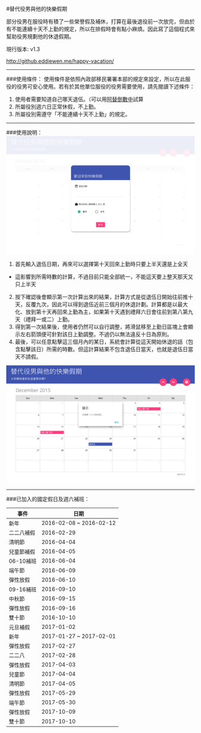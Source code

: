 #替代役男與他的快樂假期

部分役男在服役時有積了一些榮譽假及補休，打算在最後退役前一次放完，但由於有不能連續十天不上勤的規定，所以在排假時會有點小麻煩。因此寫了這個程式來幫助役男規劃他的休退假期。

現行版本: v1.3

http://github.eddiewen.me/happy-vacation/

---

###使用條件：
使用條件是依照內政部移民署署本部的規定來設定，所以在此服役的役男可安心使用。若有於其他單位服役的役男需要使用，請先閱讀下述條件：

1. 使用者需要知道自己哪天退伍。（可以用[阿替倒數中](http://smscount.lol)試算
2. 所屬役別週六日正常休假，不上勤。
3. 所屬役別需遵守「不能連續十天不上勤」的規定。

---

###使用說明：
![demo-image-1](/images/demo-image-1.png)

1. 首先輸入退伍日期，再來可以選擇第十天回來上勤時只要上半天還是上全天
  * 這影響到所需時數的計算，不過目前只能全部統一，不能這天要上整天那天又只上半天
2. 按下確認後會顯示第一次計算出來的結果，計算方式是從退伍日開始往前推十天，反覆九次，因此可以得到退伍近前三個月的休退計劃。計算都是以最大化、放到第十天再回來上勤為主，如果第十天遇到禮拜六日會往前到第八第九天（禮拜一或二）上勤。
3. 得到第一次結果後，使用者仍然可以自行調整，將滑鼠移至上勤日區塊上會顯示左右箭頭便可針對該日上勤調整。不過仍以無法違反十日為原則。
4. 最後，可以任意點擊這三個月內的某日，系統會計算從這天開始休退的話（包含點擊該日）所需的時數。但這計算結果不包含退伍日當天，也就是退伍日當天不請假。

![demo-image-2](/images/demo-image-2.png)

---

###已加入的國定假日及週六補班：

事件 | 日期
----|----
新年 | 2016-02-08 ~ 2016-02-12
二二八補假 | 2016-02-29
清明節 | 2016-04-04
兒童節補假 | 2016-04-05
06-10補班 | 2016-06-04
端午節 | 2016-06-09
彈性放假 | 2016-06-10
09-16補班 | 2016-09-10
中秋節 | 2016-09-15
彈性放假 | 2016-09-16
雙十節 | 2016-10-10
元旦補假 | 2017-01-02
新年 | 2017-01-27 ~ 2017-02-01
彈性放假 | 2017-02-27
二二八 | 2017-02-28
彈性放假 | 2017-04-03
兒童節 | 2017-04-04
清明節 | 2017-04-05
彈性放假 | 2017-05-29
端午節 | 2017-05-30
彈性放假 | 2017-10-09
雙十節 | 2017-10-10